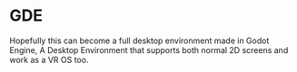 # GDE
 Hopefully this can become a full desktop environment made in Godot Engine, A Desktop Environment that supports both normal 2D screens and work as a VR OS too.

